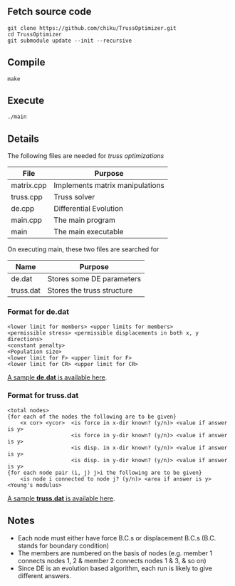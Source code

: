 ## Fetch source code

```shell
git clone https://github.com/chiku/TrussOptimizer.git
cd TrussOptimizer
git submodule update --init --recursive
```

## Compile

```shell
make
```

## Execute

```shell
./main
```

## Details


The following files are needed for *truss optimizations*

|File|Purpose|
|----|-------|
|matrix.cpp|Implements matrix manipulations|
|truss.cpp|Truss solver|
|de.cpp|Differential Evolution|
|main.cpp|The main program|
|main|The main executable|

On executing main, these two files are searched for

|Name|Purpose|
|----|-------|
|de.dat|Stores some DE parameters|
|truss.dat|Stores the truss structure|


### Format for de.dat

```text
<lower limit for members> <upper limits for members>
<permissible stress> <permissible displacements in both x, y directions>
<constant penalty>
<Population size>
<lower limit for F> <upper limit for F>
<lower limit for CR> <upper limit for CR>
```

[A sample **de.dat** is available here](https://raw.github.com/chiku/TrussOptimizer/main/de.dat).

### Format for truss.dat

```text
<total nodes>
{for each of the nodes the following are to be given}
	<x cor> <ycor>  <is force in x-dir known? (y/n)> <value if answer is y>
					<is force in y-dir known? (y/n)> <value if answer is y>
					<is disp. in x-dir known? (y/n)> <value if answer is y>
					<is disp. in y-dir known? (y/n)> <value if answer is y>
{for each node pair (i, j) j>i the following are to be given}
	<is node i connected to node j? (y/n)> <area if answer is y>
<Young's modulus>
```

[A sample **truss.dat** is available here](https://raw.github.com/chiku/TrussOptimizer/main/truss.dat).

## Notes

* Each node must either have force B.C.s or displacement B.C.s (B.C. stands for boundary condition)
* The members are numbered on the basis of nodes
   (e.g. member 1 connects nodes 1, 2 & member 2 connects nodes 1 & 3, & so on)
* Since DE is an evolution based algorithm, each run is likely to give different answers.
